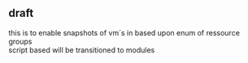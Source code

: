 ## draft
this is to enable snapshots of vm´s in based upon enum of ressource groups  
script based will be transitioned to modules